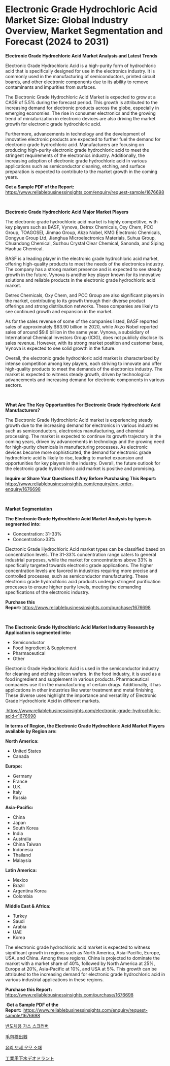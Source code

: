 <p><h1>Electronic Grade Hydrochloric Acid Market Size: Global Industry Overview, Market Segmentation and Forecast (2024 to 2031)</h1></p><p><strong>Electronic Grade Hydrochloric Acid Market Analysis and Latest Trends</strong></p>
<p><p>Electronic Grade Hydrochloric Acid is a high-purity form of hydrochloric acid that is specifically designed for use in the electronics industry. It is commonly used in the manufacturing of semiconductors, printed circuit boards, and other electronic components due to its ability to remove contaminants and impurities from surfaces.</p><p>The Electronic Grade Hydrochloric Acid Market is expected to grow at a CAGR of 5.5% during the forecast period. This growth is attributed to the increasing demand for electronic products across the globe, especially in emerging economies. The rise in consumer electronics and the growing trend of miniaturization in electronic devices are also driving the market growth for electronic grade hydrochloric acid.</p><p>Furthermore, advancements in technology and the development of innovative electronic products are expected to further fuel the demand for electronic grade hydrochloric acid. Manufacturers are focusing on producing high-purity electronic grade hydrochloric acid to meet the stringent requirements of the electronics industry. Additionally, the increasing adoption of electronic grade hydrochloric acid in various applications such as semiconductor cleaning, etching, and surface preparation is expected to contribute to the market growth in the coming years.</p></p>
<p><strong>Get a Sample PDF of the Report:&nbsp;</strong> <a href="https://www.reliablebusinessinsights.com/enquiry/request-sample/1676698">https://www.reliablebusinessinsights.com/enquiry/request-sample/1676698</a></p>
<p>&nbsp;</p>
<p><strong>Electronic Grade Hydrochloric Acid Major Market Players</strong></p>
<p><p>The electronic grade hydrochloric acid market is highly competitive, with key players such as BASF, Vynova, Detrex Chemicals, Oxy Chem, PCC Group, TOAGOSEI, Jinmao Group, Akzo Nobel, KMG Electronic Chemicals, Dongyue Group Ltd, Jianghua Microelectronics Materials, Suhua Group, Chuandong Chemical, Suzhou Crystal Clear Chemical, Sanonda, and Siping Haohua Chemical.</p><p>BASF is a leading player in the electronic grade hydrochloric acid market, offering high-quality products to meet the needs of the electronics industry. The company has a strong market presence and is expected to see steady growth in the future. Vynova is another key player known for its innovative solutions and reliable products in the electronic grade hydrochloric acid market.</p><p>Detrex Chemicals, Oxy Chem, and PCC Group are also significant players in the market, contributing to its growth through their diverse product offerings and strong distribution networks. These companies are likely to see continued growth and expansion in the market.</p><p>As for the sales revenue of some of the companies listed, BASF reported sales of approximately $63.90 billion in 2020, while Akzo Nobel reported sales of around $9.6 billion in the same year. Vynova, a subsidiary of International Chemical Investors Group (ICIG), does not publicly disclose its sales revenue. However, with its strong market position and customer base, Vynova is expected to see solid growth in the future.</p><p>Overall, the electronic grade hydrochloric acid market is characterized by intense competition among key players, each striving to innovate and offer high-quality products to meet the demands of the electronics industry. The market is expected to witness steady growth, driven by technological advancements and increasing demand for electronic components in various sectors.</p></p>
<p>&nbsp;</p>
<p><strong>What Are The Key Opportunities For Electronic Grade Hydrochloric Acid Manufacturers?</strong></p>
<p><p>The Electronic Grade Hydrochloric Acid market is experiencing steady growth due to the increasing demand for electronics in various industries such as semiconductors, electronics manufacturing, and chemical processing. The market is expected to continue its growth trajectory in the coming years, driven by advancements in technology and the growing need for high-purity chemicals in manufacturing processes. As electronic devices become more sophisticated, the demand for electronic grade hydrochloric acid is likely to rise, leading to market expansion and opportunities for key players in the industry. Overall, the future outlook for the electronic grade hydrochloric acid market is positive and promising.</p></p>
<p><strong>Inquire or Share Your Questions If Any Before Purchasing This Report:</strong> <a href="https://www.reliablebusinessinsights.com/enquiry/pre-order-enquiry/1676698">https://www.reliablebusinessinsights.com/enquiry/pre-order-enquiry/1676698</a></p>
<p>&nbsp;</p>
<p><strong>Market Segmentation</strong></p>
<p><strong>The Electronic Grade Hydrochloric Acid Market Analysis by types is segmented into:</strong></p>
<p><ul><li>Concentration: 31-33%</li><li>Concentration>33%</li></ul></p>
<p><p>Electronic Grade Hydrochloric Acid market types can be classified based on concentration levels. The 31-33% concentration range caters to general industrial purposes, while the market for concentrations above 33% is specifically targeted towards electronic grade applications. The higher concentration levels are favored in industries requiring more precise and controlled processes, such as semiconductor manufacturing. These electronic grade hydrochloric acid products undergo stringent purification processes to ensure higher purity levels, meeting the demanding specifications of the electronic industry.</p></p>
<p><strong>Purchase this Report:&nbsp;</strong><a href="https://www.reliablebusinessinsights.com/purchase/1676698">https://www.reliablebusinessinsights.com/purchase/1676698</a></p>
<p>&nbsp;</p>
<p><strong>The Electronic Grade Hydrochloric Acid Market Industry Research by Application is segmented into:</strong></p>
<p><ul><li>Semiconductor</li><li>Food Ingredient & Supplement</li><li>Pharmaceutical</li><li>Other</li></ul></p>
<p><p>Electronic Grade Hydrochloric Acid is used in the semiconductor industry for cleaning and etching silicon wafers. In the food industry, it is used as a food ingredient and supplement in various products. Pharmaceutical companies use it in the manufacturing of certain drugs. Additionally, it has applications in other industries like water treatment and metal finishing. These diverse uses highlight the importance and versatility of Electronic Grade Hydrochloric Acid in different markets.</p></p>
<p><a href="https://www.reliablebusinessinsights.com/electronic-grade-hydrochloric-acid-r1676698">&nbsp;https://www.reliablebusinessinsights.com/electronic-grade-hydrochloric-acid-r1676698</a></p>
<p><strong>In terms of Region, the Electronic Grade Hydrochloric Acid Market Players available by Region are:</strong></p>
<p>
    <p> <strong> North America: </strong>
        <ul>
            <li>United States</li>
            <li>Canada</li>
        </ul>
        </p> 
    <p> <strong> Europe: </strong>
        <ul>
            <li>Germany</li>
            <li>France</li>
            <li>U.K.</li>
            <li>Italy</li>
            <li>Russia</li>
        </ul>
        </p> 
    <p> <strong> Asia-Pacific: </strong>
        <ul>
            <li>China</li>
            <li>Japan</li>
            <li>South Korea</li>
            <li>India</li>
            <li>Australia</li>
            <li>China Taiwan</li>
            <li>Indonesia</li>
            <li>Thailand</li>
            <li>Malaysia</li>
        </ul>
        </p> 
    <p> <strong> Latin America: </strong>
        <ul>
            <li>Mexico</li>
            <li>Brazil</li>
            <li>Argentina Korea</li>
            <li>Colombia</li>
        </ul>
        </p> 
    <p> <strong> Middle East & Africa: </strong>
        <ul>
            <li>Turkey</li>
            <li>Saudi</li>
            <li>Arabia</li>
            <li>UAE</li>
            <li>Korea</li>
        </ul>
    </p>
    </p>
<p><p>The electronic grade hydrochloric acid market is expected to witness significant growth in regions such as North America, Asia-Pacific, Europe, USA, and China. Among these regions, China is projected to dominate the market with a market share of 40%, followed by North America at 25%, Europe at 20%, Asia-Pacific at 10%, and USA at 5%. This growth can be attributed to the increasing demand for electronic grade hydrochloric acid in various industrial applications in these regions.</p></p>
<p><strong>Purchase this Report: </strong><a href="https://www.reliablebusinessinsights.com/purchase/1676698">https://www.reliablebusinessinsights.com/purchase/1676698</a></p>
<p>&nbsp;<strong>Get a Sample PDF of the Report:&nbsp;&nbsp;</strong><a href="https://www.reliablebusinessinsights.com/enquiry/request-sample/1676698">https://www.reliablebusinessinsights.com/enquiry/request-sample/1676698</a></p>
<p><strong></strong></p>
<p><p><a href="https://github.com/rahat-gis/Market-Research-Report-List-1/blob/main/194297990519.md">반도체용 가스 스크러버</a></p><p><a href="https://github.com/SantosDicki04/Market-Research-Report-List-1/blob/main/315418199124.md">毛包検出器</a></p><p><a href="https://github.com/johneahan44556754/Market-Research-Report-List-1/blob/main/897161290520.md">유리 보세 운모 소재</a></p><p><a href="https://github.com/moulafa/Market-Research-Report-List-1/blob/main/577430999123.md">工業用下水デオドラント</a></p></p>